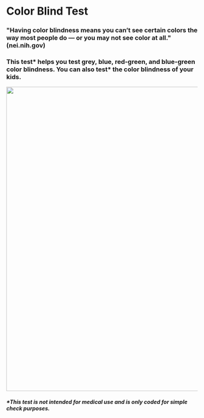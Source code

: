 # Color Blind Test
### "Having color blindness means you can’t see certain colors the way most people do — or you may not see color at all." (nei.nih.gov)

### This test* helps you test grey, blue, red-green, and blue-green color blindness. You can also test* the color blindness of your kids.

<p align="center">
  <img style="width:800px; height:auto;" src="https://media.giphy.com/media/AsluNNNFRJ22bigIdS/giphy.gif">
</p>

##### *This test is not intended for medical use and is only coded for simple check purposes.
